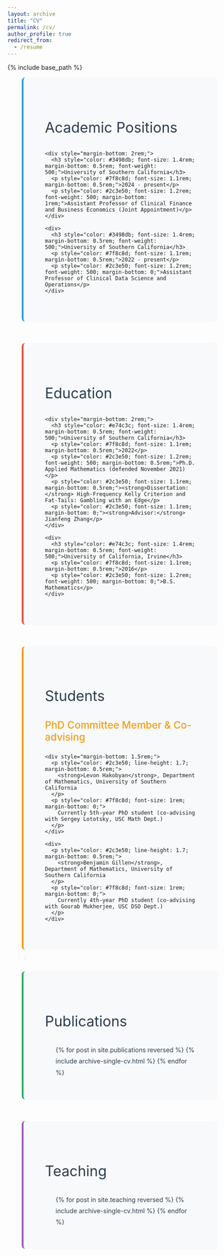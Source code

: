 ```yaml
---
layout: archive
title: "CV"
permalink: /cv/
author_profile: true
redirect_from:
  - /resume
---
```


{% include base_path %}

<div style="max-width: 1200px; margin: 0 auto; padding: 0 2rem;">
  
  <!-- Academic Positions -->
  <div style="background: #f8f9fa; padding: 3rem; border-radius: 8px; border-left: 4px solid #3498db; margin-bottom: 3rem;">
    <h2 style="color: #2c3e50; font-size: 2rem; margin-bottom: 2rem; font-weight: 400;">Academic Positions</h2>
    
    <div style="margin-bottom: 2rem;">
      <h3 style="color: #3498db; font-size: 1.4rem; margin-bottom: 0.5rem; font-weight: 500;">University of Southern California</h3>
      <p style="color: #7f8c8d; font-size: 1.1rem; margin-bottom: 0.5rem;">2024 - present</p>
      <p style="color: #2c3e50; font-size: 1.2rem; font-weight: 500; margin-bottom: 1rem;">Assistant Professor of Clinical Finance and Business Economics (Joint Appointment)</p>
    </div>
    
    <div>
      <h3 style="color: #3498db; font-size: 1.4rem; margin-bottom: 0.5rem; font-weight: 500;">University of Southern California</h3>
      <p style="color: #7f8c8d; font-size: 1.1rem; margin-bottom: 0.5rem;">2022 - present</p>
      <p style="color: #2c3e50; font-size: 1.2rem; font-weight: 500; margin-bottom: 0;">Assistant Professor of Clinical Data Science and Operations</p>
    </div>
  </div>

  <!-- Education -->
  <div style="background: #f8f9fa; padding: 3rem; border-radius: 8px; border-left: 4px solid #e74c3c; margin-bottom: 3rem;">
    <h2 style="color: #2c3e50; font-size: 2rem; margin-bottom: 2rem; font-weight: 400;">Education</h2>
    
    <div style="margin-bottom: 2rem;">
      <h3 style="color: #e74c3c; font-size: 1.4rem; margin-bottom: 0.5rem; font-weight: 500;">University of Southern California</h3>
      <p style="color: #7f8c8d; font-size: 1.1rem; margin-bottom: 0.5rem;">2022</p>
      <p style="color: #2c3e50; font-size: 1.2rem; font-weight: 500; margin-bottom: 0.5rem;">Ph.D. Applied Mathematics (defended November 2021)</p>
      <p style="color: #2c3e50; font-size: 1.1rem; margin-bottom: 0.5rem;"><strong>Dissertation:</strong> High-Frequency Kelly Criterion and Fat-Tails: Gambling with an Edge</p>
      <p style="color: #2c3e50; font-size: 1.1rem; margin-bottom: 0;"><strong>Advisor:</strong> Jianfeng Zhang</p>
    </div>
    
    <div>
      <h3 style="color: #e74c3c; font-size: 1.4rem; margin-bottom: 0.5rem; font-weight: 500;">University of California, Irvine</h3>
      <p style="color: #7f8c8d; font-size: 1.1rem; margin-bottom: 0.5rem;">2016</p>
      <p style="color: #2c3e50; font-size: 1.2rem; font-weight: 500; margin-bottom: 0;">B.S. Mathematics</p>
    </div>
  </div>

  <!-- Students -->
  <div style="background: #f8f9fa; padding: 3rem; border-radius: 8px; border-left: 4px solid #f39c12; margin-bottom: 3rem;">
    <h2 style="color: #2c3e50; font-size: 2rem; margin-bottom: 2rem; font-weight: 400;">Students</h2>
    <h3 style="color: #f39c12; font-size: 1.4rem; margin-bottom: 1.5rem; font-weight: 500;">PhD Committee Member & Co-advising</h3>
    
    <div style="margin-bottom: 1.5rem;">
      <p style="color: #2c3e50; line-height: 1.7; margin-bottom: 0.5rem;">
        <strong>Levon Hakobyan</strong>, Department of Mathematics, University of Southern California
      </p>
      <p style="color: #7f8c8d; font-size: 1rem; margin-bottom: 0;">
        Currently 5th-year PhD student (co-advising with Sergey Lototsky, USC Math Dept.)
      </p>
    </div>
    
    <div>
      <p style="color: #2c3e50; line-height: 1.7; margin-bottom: 0.5rem;">
        <strong>Benjamin Gillen</strong>, Department of Mathematics, University of Southern California
      </p>
      <p style="color: #7f8c8d; font-size: 1rem; margin-bottom: 0;">
        Currently 4th-year PhD student (co-advising with Gourab Mukherjee, USC DSO Dept.)
      </p>
    </div>
  </div>

  <!-- Publications -->
  <div style="background: #f8f9fa; padding: 3rem; border-radius: 8px; border-left: 4px solid #27ae60; margin-bottom: 3rem;">
    <h2 style="color: #2c3e50; font-size: 2rem; margin-bottom: 2rem; font-weight: 400;">Publications</h2>
    <ul style="color: #2c3e50; line-height: 1.8; margin: 0; padding-left: 1.5rem;">
      {% for post in site.publications reversed %}
        {% include archive-single-cv.html %}
      {% endfor %}
    </ul>
  </div>

  <!-- Teaching -->
  <div style="background: #f8f9fa; padding: 3rem; border-radius: 8px; border-left: 4px solid #9b59b6;">
    <h2 style="color: #2c3e50; font-size: 2rem; margin-bottom: 2rem; font-weight: 400;">Teaching</h2>
    <ul style="color: #2c3e50; line-height: 1.8; margin: 0; padding-left: 1.5rem;">
      {% for post in site.teaching reversed %}
        {% include archive-single-cv.html %}
      {% endfor %}
    </ul>
  </div>

</div>
